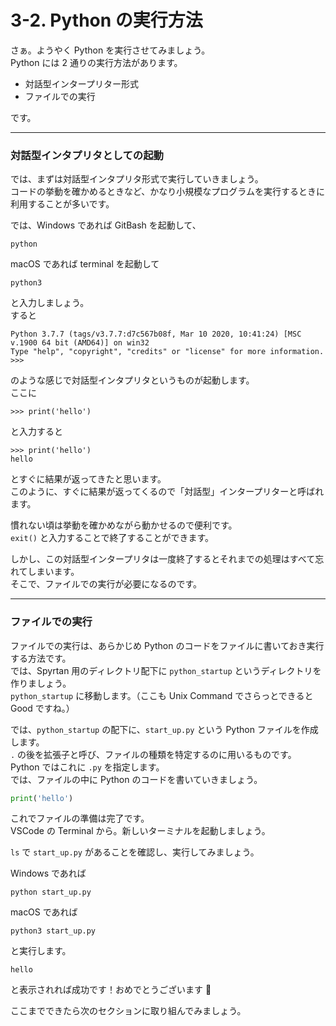 # 3-2. Python の実行方法

さぁ。ようやく Python を実行させてみましょう。<br>
Python には 2 通りの実行方法があります。

- 対話型インタープリター形式
- ファイルでの実行

です。

---

### 対話型インタプリタとしての起動

では、まずは対話型インタプリタ形式で実行していきましょう。<br>
コードの挙動を確かめるときなど、かなり小規模なプログラムを実行するときに利用することが多いです。

では、Windows であれば GitBash を起動して、

```shellscript
python
```

macOS であれば terminal を起動して

```shellscript
python3
```

と入力しましょう。<br>
すると

```shellscript
Python 3.7.7 (tags/v3.7.7:d7c567b08f, Mar 10 2020, 10:41:24) [MSC v.1900 64 bit (AMD64)] on win32
Type "help", "copyright", "credits" or "license" for more information.
>>> 

```

のような感じで対話型インタプリタというものが起動します。<br>
ここに

```shellscript
>>> print('hello')
```

と入力すると

```shellscript
>>> print('hello')
hello
```

とすぐに結果が返ってきたと思います。<br>
このように、すぐに結果が返ってくるので「対話型」インタープリターと呼ばれます。

慣れない頃は挙動を確かめながら動かせるので便利です。<br>
`exit()` と入力することで終了することができます。

しかし、この対話型インタープリタは一度終了するとそれまでの処理はすべて忘れてしまいます。<br>
そこで、ファイルでの実行が必要になるのです。

---

### ファイルでの実行

ファイルでの実行は、あらかじめ Python のコードをファイルに書いておき実行する方法です。<br>
では、Spyrtan 用のディレクトリ配下に `python_startup` というディレクトリを作りましょう。<br>
`python_startup` に移動します。（ここも Unix Command でさらっとできると Good ですね。）

では、`python_startup` の配下に、`start_up.py` という Python ファイルを作成します。<br>
`.` の後を拡張子と呼び、ファイルの種類を特定するのに用いるものです。Python ではこれに `.py` を指定します。<br>
では、ファイルの中に Python のコードを書いていきましょう。

```python
print('hello')
```

これでファイルの準備は完了です。<br>
VSCode の Terminal から。新しいターミナルを起動しましょう。

`ls` で `start_up.py` があることを確認し、実行してみましょう。

Windows であれば

```shellscript
python start_up.py
```

macOS であれば

```shellscript
python3 start_up.py
```

と実行します。<br>

```shellscript
hello
```

と表示されれば成功です！おめでとうございます :rocket:

ここまでできたら次のセクションに取り組んでみましょう。
